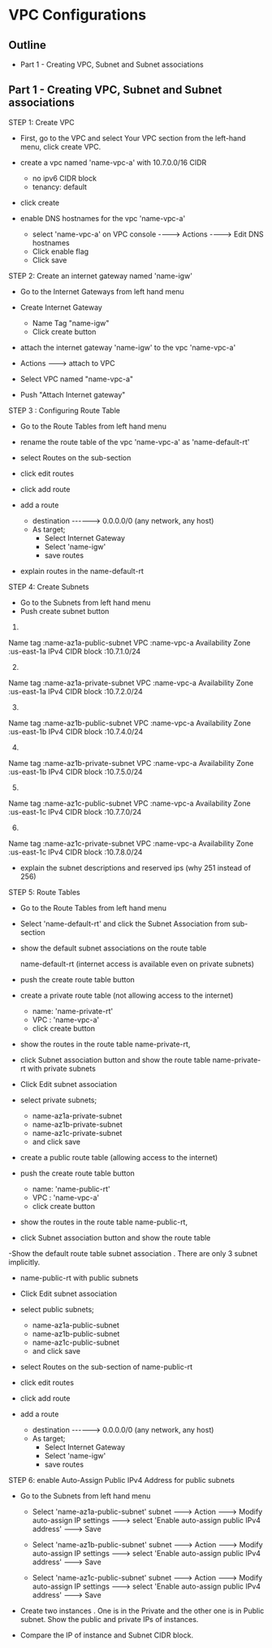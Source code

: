 # VPC Configurations

## Outline

- Part 1 - Creating VPC, Subnet and Subnet associations

## Part 1 - Creating VPC, Subnet and Subnet associations

STEP 1: Create VPC

- First, go to the VPC and select Your VPC section from the left-hand menu, click create VPC.

- create a vpc named 'name-vpc-a' with 10.7.0.0/16 CIDR
    - no ipv6 CIDR block
    - tenancy: default

- click create

- enable DNS hostnames for the vpc 'name-vpc-a'

  - select 'name-vpc-a' on VPC console ----> Actions ----> Edit DNS hostnames
  - Click enable flag
  - Click save 

STEP 2: Create an internet gateway named 'name-igw'

- Go to the Internet Gateways from left hand menu

- Create Internet Gateway
   - Name Tag "name-igw" 
   - Click create button

-  attach the internet gateway 'name-igw' to the vpc 'name-vpc-a'
  - Actions ---> attach to VPC
  - Select VPC named "name-vpc-a"
  - Push "Attach Internet gateway"

STEP 3 : Configuring Route Table

- Go to the Route Tables from left hand menu

- rename the route table of the vpc 'name-vpc-a' as 'name-default-rt'

- select Routes on the sub-section

- click edit routes

- click add route

- add a route
    - destination ------> 0.0.0.0/0 (any network, any host)
    - As target;
      - Select Internet Gateway
      - Select 'name-igw'
      - save routes

- explain routes in the name-default-rt

STEP 4: Create Subnets
- Go to the Subnets from left hand menu
- Push create subnet button

1. 
Name tag          :name-az1a-public-subnet
VPC               :name-vpc-a
Availability Zone :us-east-1a
IPv4 CIDR block   :10.7.1.0/24

2. 
Name tag          :name-az1a-private-subnet
VPC               :name-vpc-a
Availability Zone :us-east-1a
IPv4 CIDR block   :10.7.2.0/24

3. 
Name tag          :name-az1b-public-subnet
VPC               :name-vpc-a
Availability Zone :us-east-1b
IPv4 CIDR block   :10.7.4.0/24

4. 
Name tag          :name-az1b-private-subnet
VPC               :name-vpc-a
Availability Zone :us-east-1b
IPv4 CIDR block   :10.7.5.0/24

5. 
Name tag          :name-az1c-public-subnet
VPC               :name-vpc-a
Availability Zone :us-east-1c
IPv4 CIDR block   :10.7.7.0/24

6. 
Name tag          :name-az1c-private-subnet
VPC               :name-vpc-a
Availability Zone :us-east-1c
IPv4 CIDR block   :10.7.8.0/24

- explain the subnet descriptions and reserved ips (why 251 instead of 256)

STEP 5: Route Tables

- Go to the Route Tables from left hand menu

- Select 'name-default-rt' and click the Subnet Association from sub-section

- show the default subnet associations on the route table 
   
   name-default-rt (internet access is available even on private subnets)

- push the create route table button

- create a private route table (not allowing access to the internet) 
  
  - name: 'name-private-rt'
  - VPC : 'name-vpc-a'
  - click create button

- show the routes in the route table name-private-rt,

- click Subnet association button and show the route table name-private-rt with private subnets

- Click Edit subnet association
- select private subnets;
  - name-az1a-private-subnet
  - name-az1b-private-subnet
  - name-az1c-private-subnet
  - and click save

- create a public route table (allowing access to the internet) 

- push the create route table button
  - name: 'name-public-rt'
  - VPC : 'name-vpc-a'
  - click create button

- show the routes in the route table name-public-rt,

- click Subnet association button and show the route table 

-Show the default route table subnet association . There are only 3 subnet implicitly.

- name-public-rt with public subnets

- Click Edit subnet association

- select public subnets;
  - name-az1a-public-subnet
  - name-az1b-public-subnet
  - name-az1c-public-subnet
  - and click save

- select Routes on the sub-section of name-public-rt

- click edit routes

- click add route

- add a route
    - destination ------> 0.0.0.0/0 (any network, any host)
    - As target;
      - Select Internet Gateway
      - Select 'name-igw'
      - save routes    
      
STEP 6: enable Auto-Assign Public IPv4 Address for public subnets

- Go to the Subnets from left hand menu

  - Select 'name-az1a-public-subnet' subnet ---> Action ---> Modify auto-assign IP settings  ---> select 'Enable auto-assign public IPv4 address' ---> Save

  - Select 'name-az1b-public-subnet' subnet ---> Action ---> Modify auto-assign
  IP settings  ---> select 'Enable auto-assign public IPv4 address' ---> Save

  - Select 'name-az1c-public-subnet' subnet ---> Action ---> Modify auto-assign
  IP settings  ---> select 'Enable auto-assign public IPv4 address' ---> Save

- Create two instances . One is in the Private and the other one is in Public subnet. Show the public and private IPs of instances. 

- Compare the IP of instance and Subnet CIDR block.


